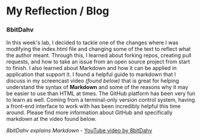 # My Reflection / Blog
### 8bitDahv
In this week's lab, I decided to tackle one of the changes where I was modifying the index.html file and changing some of the text to reflect what the author meant. Through this, I learned about forking repos, creating pull requests, and how to take an issue from an open source project from start to finish. I also learned about Markdown and how it can be applied in application that support it. I found a helpful guide to markdown that I discuss in my screencast video *(found below)* that is great for helping understand the syntax of **Markdown** and some of the reasons why it may be easier to use than HTML at times. The GitHub platform has been very fun to learn as well. Coming from a terminal-only version control system, having a front-end interface to work with has been incredibly helpful this time around.  Please find more information about GitHub and specifically markdown at the video found below.

*8bitDahv explains Markdown* - [YouTube video by 8bitDahv](https://youtu.be/rsFvJKwd_Vg)


